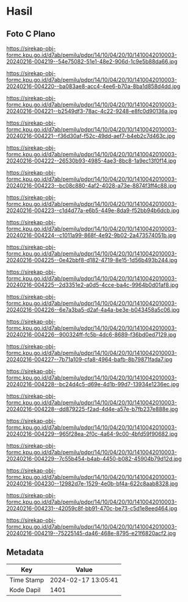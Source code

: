 # Hasil

## Foto C Plano

https://sirekap-obj-formc.kpu.go.id/d7ab/pemilu/pdpr/14/10/04/20/10/1410042010003-20240216-004219--54e75082-51e1-48e2-906d-1c9e5b88da66.jpg

https://sirekap-obj-formc.kpu.go.id/d7ab/pemilu/pdpr/14/10/04/20/10/1410042010003-20240216-004220--ba083ae8-acc4-4ee6-b70a-8ba1d858d4dd.jpg

https://sirekap-obj-formc.kpu.go.id/d7ab/pemilu/pdpr/14/10/04/20/10/1410042010003-20240216-004221--b2549df3-78ac-4c22-9248-e8fc0d90136a.jpg

https://sirekap-obj-formc.kpu.go.id/d7ab/pemilu/pdpr/14/10/04/20/10/1410042010003-20240216-004221--f36d30af-f52c-49dd-aef7-b4eb2c7d463c.jpg

https://sirekap-obj-formc.kpu.go.id/d7ab/pemilu/pdpr/14/10/04/20/10/1410042010003-20240216-004222--26530b93-4985-4ae3-8bc8-1a9ec13f0f14.jpg

https://sirekap-obj-formc.kpu.go.id/d7ab/pemilu/pdpr/14/10/04/20/10/1410042010003-20240216-004223--bc08c880-4af2-4028-a73e-8874f3ff4c88.jpg

https://sirekap-obj-formc.kpu.go.id/d7ab/pemilu/pdpr/14/10/04/20/10/1410042010003-20240216-004223--c1d4d77a-e6b5-449e-8da9-f52bb94b6dcb.jpg

https://sirekap-obj-formc.kpu.go.id/d7ab/pemilu/pdpr/14/10/04/20/10/1410042010003-20240216-004224--c1011a99-868f-4e92-9b02-2a473574051b.jpg

https://sirekap-obj-formc.kpu.go.id/d7ab/pemilu/pdpr/14/10/04/20/10/1410042010003-20240216-004225--0e42bbf8-d182-4719-8e15-1d56b493b244.jpg

https://sirekap-obj-formc.kpu.go.id/d7ab/pemilu/pdpr/14/10/04/20/10/1410042010003-20240216-004225--2d3351e2-a0d5-4cce-ba4c-9964b0d01af8.jpg

https://sirekap-obj-formc.kpu.go.id/d7ab/pemilu/pdpr/14/10/04/20/10/1410042010003-20240216-004226--6e7a3ba5-d2af-4a4a-be3e-b043458a5c06.jpg

https://sirekap-obj-formc.kpu.go.id/d7ab/pemilu/pdpr/14/10/04/20/10/1410042010003-20240216-004226--900324ff-fc5b-4dc6-8689-f36bd0ed7129.jpg

https://sirekap-obj-formc.kpu.go.id/d7ab/pemilu/pdpr/14/10/04/20/10/1410042010003-20240216-004227--7b71a109-cfa8-4964-bafb-8b79871fada7.jpg

https://sirekap-obj-formc.kpu.go.id/d7ab/pemilu/pdpr/14/10/04/20/10/1410042010003-20240216-004228--bc24d4c5-d69e-4d1b-99d7-13934e1236ec.jpg

https://sirekap-obj-formc.kpu.go.id/d7ab/pemilu/pdpr/14/10/04/20/10/1410042010003-20240216-004228--dd879225-f2ad-4d4e-a57e-b7fb237e888e.jpg

https://sirekap-obj-formc.kpu.go.id/d7ab/pemilu/pdpr/14/10/04/20/10/1410042010003-20240216-004229--965f28ea-2f0c-4a64-9c00-4bfd59f90682.jpg

https://sirekap-obj-formc.kpu.go.id/d7ab/pemilu/pdpr/14/10/04/20/10/1410042010003-20240216-004229--7c55b454-b4ab-4450-b082-45904b79d12d.jpg

https://sirekap-obj-formc.kpu.go.id/d7ab/pemilu/pdpr/14/10/04/20/10/1410042010003-20240216-004230--12982d7e-1529-4e0b-bf4a-622c8aab8328.jpg

https://sirekap-obj-formc.kpu.go.id/d7ab/pemilu/pdpr/14/10/04/20/10/1410042010003-20240216-004231--42059c8f-bb91-470c-be73-c5d1e8eed464.jpg

https://sirekap-obj-formc.kpu.go.id/d7ab/pemilu/pdpr/14/10/04/20/10/1410042010003-20240216-004219--75225145-da46-468e-8795-e21f6820acf2.jpg


## Metadata

| Key        | Value               |
| ---------- | ------------------- |
| Time Stamp | 2024-02-17 13:05:41 |
| Kode Dapil | 1401                |



